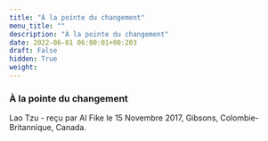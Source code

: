 ```yaml
---
title: "À la pointe du changement"
menu_title: ""
description: "À la pointe du changement"
date: 2022-06-01 06:00:01+00:203
draft: False
hidden: True
weight:
---
```

### À la pointe du changement

Lao Tzu - reçu par Al Fike le 15 Novembre 2017, Gibsons, Colombie-Britannique, Canada.



